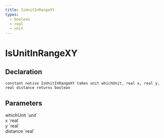 ```yaml
---
title: IsUnitInRangeXY
types:
  - boolean
  - real
  - unit
---
```


# IsUnitInRangeXY

## Declaration

```
constant native IsUnitInRangeXY takes unit whichUnit, real x, real y, real distance returns boolean
```

## Parameters
<dl>
  <dt>whichUnit `unit`</dt>
  <dd></dd>

  <dt>x `real`</dt>
  <dd></dd>

  <dt>y `real`</dt>
  <dd></dd>

  <dt>distance `real`</dt>
  <dd></dd>
</dl>